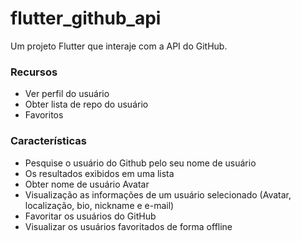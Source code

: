 # flutter_github_api

Um projeto Flutter que interaje com a API do GitHub.

### Recursos ###

* Ver perfil do usuário
* Obter lista de repo do usuário
* Favoritos

### Características ###

* Pesquise o usuário do Github pelo seu nome de usuário
* Os resultados exibidos em uma lista
* Obter nome de usuário Avatar
* Visualização as informações de um usuário selecionado (Avatar, localização, bio, nickname e e-mail)
* Favoritar os usuários do GitHub
* Visualizar os usuários favoritados de forma offline

